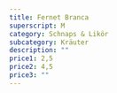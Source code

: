 ```yaml
---
title: Fernet Branca
superscript: M
category: Schnaps & Likör
subcategory: Kräuter
description: ""
price1: 2,5
price2: 4,5
price3: ""
---
```

